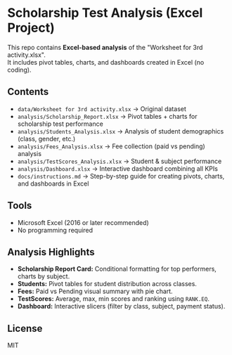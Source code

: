 # Scholarship Test Analysis (Excel Project)

This repo contains **Excel-based analysis** of the "Worksheet for 3rd activity.xlsx".  
It includes pivot tables, charts, and dashboards created in Excel (no coding).

## Contents
- `data/Worksheet for 3rd activity.xlsx` → Original dataset
- `analysis/Scholarship_Report.xlsx` → Pivot tables + charts for scholarship test performance
- `analysis/Students_Analysis.xlsx` → Analysis of student demographics (class, gender, etc.)
- `analysis/Fees_Analysis.xlsx` → Fee collection (paid vs pending) analysis
- `analysis/TestScores_Analysis.xlsx` → Student & subject performance
- `analysis/Dashboard.xlsx` → Interactive dashboard combining all KPIs
- `docs/instructions.md` → Step-by-step guide for creating pivots, charts, and dashboards in Excel

## Tools
- Microsoft Excel (2016 or later recommended)
- No programming required

## Analysis Highlights
- **Scholarship Report Card:** Conditional formatting for top performers, charts by subject.
- **Students:** Pivot tables for student distribution across classes.
- **Fees:** Paid vs Pending visual summary with pie chart.
- **TestScores:** Average, max, min scores and ranking using `RANK.EQ`.
- **Dashboard:** Interactive slicers (filter by class, subject, payment status).

## License
MIT

